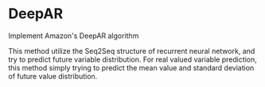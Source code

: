 # DeepAR
Implement Amazon's DeepAR algorithm

This method utilize the Seq2Seq structure of recurrent neural network, and try to predict future variable distribution. For real valued variable prediction, this method simply trying to predict the mean value and standard deviation of future value distribution.
